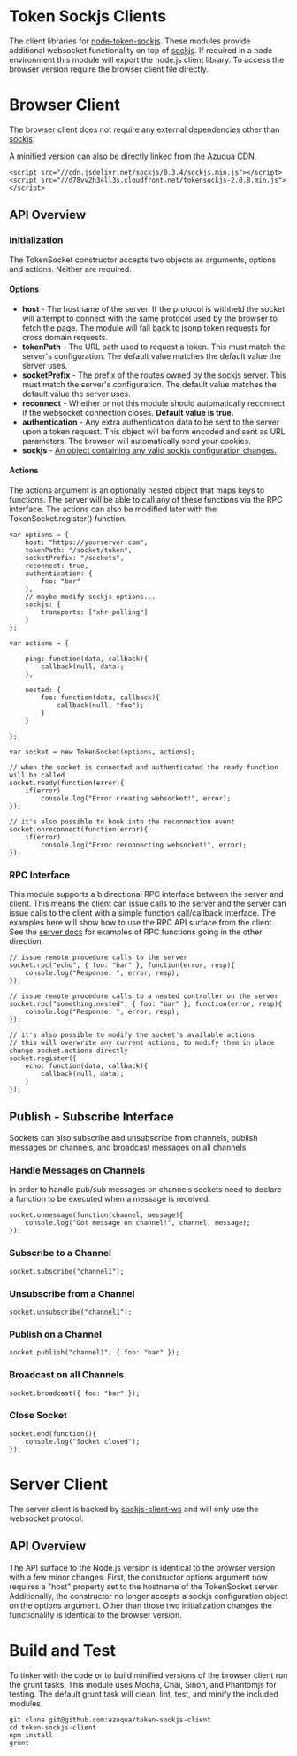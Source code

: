 Token Sockjs Clients
====================

The client libraries for [node-token-sockjs](https://github.com/azuqua/node-token-sockjs). These modules provide additional websocket functionality on top of [sockjs](https://github.com/sockjs). If required in a node environment this module will export the node.js client library. To access the browser version require the browser client file directly.

# Browser Client

The browser client does not require any external dependencies other than [sockjs](https://github.com/sockjs/sockjs-client). 

A minified version can also be directly linked from the Azuqua CDN.

```
<script src="//cdn.jsdelivr.net/sockjs/0.3.4/sockjs.min.js"></script>
<script src="//d78vv2h34ll3s.cloudfront.net/tokensockjs-2.0.8.min.js"></script>
```

## API Overview

### Initialization

The TokenSocket constructor accepts two objects as arguments, options and actions. Neither are required.

#### Options

* **host** - The hostname of the server. If the protocol is withheld the socket will attempt to connect with the same protocol used by the browser to fetch the page. The module will fall back to jsonp token requests for cross domain requests.
* **tokenPath** - The URL path used to request a token. This must match the server's configuration.  The default value matches the default value the server uses.
* **socketPrefix** - The prefix of the routes owned by the sockjs server. This must match the server's configuration. The default value matches the default value the server uses.
* **reconnect** - Whether or not this module should automatically reconnect if the websocket connection closes. **Default value is true.**
* **authentication** - Any extra authentication data to be sent to the server upon a token request. This object will be form encoded and sent as URL parameters. The browser will automatically send your cookies.
* **sockjs** - [An object containing any valid sockjs configuration changes.](https://github.com/sockjs/sockjs-client#sockjs-class)

#### Actions

The actions argument is an optionally nested object that maps keys to functions. The server will be able to call any of these functions via the RPC interface. The actions can also be modified later with the TokenSocket.register() function.

```
var options = {
	host: "https://yourserver.com",
	tokenPath: "/socket/token",
	socketPrefix: "/sockets",
	reconnect: true,
	authentication: {
		foo: "bar"
	},
	// maybe modify sockjs options...
	sockjs: {
		transports: ["xhr-polling"]
	}
};

var actions = {

	ping: function(data, callback){
		callback(null, data);
	},

	nested: {
		foo: function(data, callback){
			callback(null, "foo");
		}
	}

};

var socket = new TokenSocket(options, actions);

// when the socket is connected and authenticated the ready function will be called
socket.ready(function(error){
	if(error)
		console.log("Error creating websocket!", error);
});

// it's also possible to hook into the reconnection event
socket.onreconnect(function(error){
	if(error)
		console.log("Error reconnecting websocket!", error);
});

```

### RPC Interface

This module supports a bidirectional RPC interface between the server and client. This means the client can issue calls to the server and the server can issue calls to the client with a simple function call/callback interface. The examples here will show how to use the RPC API surface from the client. See the [server docs](https://github.com/azuqua/node-token-sockjs) for examples of RPC functions going in the other direction.

```
// issue remote procedure calls to the server
socket.rpc("echo", { foo: "bar" }, function(error, resp){
	console.log("Response: ", error, resp);
});

// issue remote procedure calls to a nested controller on the server
socket.rpc("something.nested", { foo: "bar" }, function(error, resp){
	console.log("Response: ", error, resp);
});

// it's also possible to modify the socket's available actions
// this will overwrite any current actions, to modify them in place change socket.actions directly
socket.register({
	echo: function(data, callback){
		callback(null, data);
	}
});
```

## Publish - Subscribe Interface

Sockets can also subscribe and unsubscribe from channels, publish messages on channels, and broadcast messages on all channels. 

### Handle Messages on Channels

In order to handle pub/sub messages on channels sockets need to declare a function to be executed when a message is received. 

```
socket.onmessage(function(channel, message){
	console.log("Got message on channel!", channel, message);
});
```

### Subscribe to a Channel

```
socket.subscribe("channel1");
```

### Unsubscribe from a Channel

```
socket.unsubscribe("channel1");
```

### Publish on a Channel

```
socket.publish("channel1", { foo: "bar" });
```

### Broadcast on all Channels

```
socket.broadcast({ foo: "bar" });
```

### Close Socket

```
socket.end(function(){
	console.log("Socket closed");
});
```

# Server Client

The server client is backed by [sockjs-client-ws](https://github.com/steerapi/sockjs-client-node) and will only use the websocket protocol. 

## API Overview

The API surface to the Node.js version is identical to the browser version with a few minor changes. First, the constructor options argument now requires a "host" property set to the hostname of the TokenSocket server. Additionally, the constructor no longer accepts a sockjs configuration object on the options argument. Other than those two initialization changes the functionality is identical to the browser version.

# Build and Test

To tinker with the code or to build minified versions of the browser client run the grunt tasks. This module uses Mocha, Chai, Sinon, and Phantomjs for testing. The default grunt task will clean, lint, test, and minify the included modules.

```
git clone git@github.com:azuqua/token-sockjs-client
cd token-sockjs-client
npm install
grunt
```
